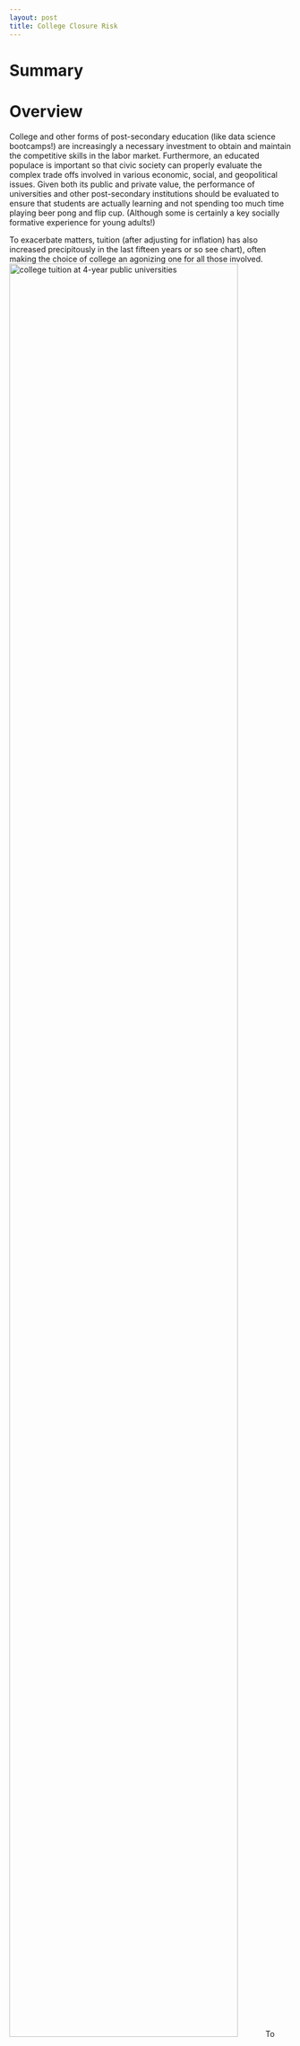 ```yaml
---
layout: post
title: College Closure Risk
---
```


# Summary

# Overview

College and other forms of post-secondary education (like data science bootcamps!) are increasingly a necessary investment to obtain and maintain the competitive skills in the labor market. Furthermore, an educated populace is important so that civic society can properly evaluate the complex trade offs involved in various economic, social, and geopolitical issues. Given both its public and private value, the performance of universities and other post-secondary institutions should be evaluated to ensure that students are actually learning and not spending too much time playing beer pong and flip cup. (Although some is certainly a key socially formative experience for young adults!)



To exacerbate matters, tuition (after adjusting for inflation) has also increased precipitously in the last fifteen years or so see chart), often making the choice of college an agonizing one for all those involved.
<img src="https://aawiegel.github.io/assets/tuition.png" alt="college tuition at 4-year public universities" style="width: 90%;"/>
To help give prospective students (and their parents) evaluate colleges before they apply and enroll, the Department of Education releases a [College Scorecard](https://collegescorecard.ed.gov/) that provides a quick summary of the performance and cost of different colleges. Here is an example of this report for the colleges near my zipcode.
<img src="https://aawiegel.github.io/assets/college_sc.png" alt="College Scorecard Example" style="width: 90%;"/>
The data for average annual cost, graduate rate, and salary after attending is shown, but the Department of Education collects an enormous body of statistics on each college. These [statistics can be accessed](https://collegescorecard.ed.gov/data/) via download or a free API (application protocol interface) over a number of years. The data here is limited to 4-year universities, 2-year community colleges, and technical schools.



One particularly interesting statistic that the Department of Education collects is whether a college has closed or lost its accreditation in 2017 (encoded in the same statistic). If a college closes, students lose a lot of time and money since they have to apply to a new school. This new school may not accept transfer credits or be in a different location. A loss of accreditation is less severe, but the reputation loss may harm a student’s prospects afterwards.



Given this, I thought it would be interesting to try to predict whether a school would close or lose its accreditation by 2017 from the Department of Education statistics from 2013. During this time, there were a lot of high-profile school closures (particularly for for-profit private schools) because of [their shady practices](https://twocents.lifehacker.com/the-sketchy-world-of-for-profit-colleges-1745584446). Essentially, these schools would heavily market their educational programs as career-changing, take student loan money (subsidized by the government!), and then provide a subpar, nearly worthless education. One of these schools turned out to be particularly important to this problem, but I’ll save that as a surprise for later. 

# Data Collection and Cleaning

<img src="https://aawiegel.github.io/assets/data_collection.png" alt="data collection" style="width: 90%;"/>

To obtain the data, I first downloaded the data definitions table from the Department of Education and stored it in a table in a Postgres SQL database. This table contains the API key for each variable so that it can be queried for information about each school. I then collected data for several different categories for each school. The school table included generic information about the school (e.g., private or public, etc.) along with whether it closed or lost its accreditation by 2017 or not. The other tables (student, aid, and repayment) included data from 2013 on the student demographics, types of federal aid received, and student loan default rates. In particular, I thought the latter two might be indicative of some of the shady practices of the for-profit schools I mentioned earlier.



After placing all the data into a Postgres database, I then used several JOIN statements to merge the data from each table into one data set based on school ID. In the process, there was a missing data (as usual) for several of the features. For numerical data, I imputed the missing data with the mean. I was worried this might cause a leakage problem if the "closed" schools had missing data more often, however. I found that 7.2% and 9.7% of the data was missing for open and closed colleges, respectively. Therefore, there is a slight leakage problem with this data, and the model predictions are probably better than they would be otherwise. 




